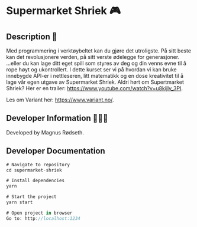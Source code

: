 # Supermarket Shriek 🎮

## Description 📄

Med programmering i verktøybeltet kan du gjøre det utroligste. På sitt beste kan det revolusjonere verden, på sitt verste ødelegge for generasjoner. ...eller du kan lage ditt eget spill som styres av deg og din venns evne til å rope høyt og ukontrollert. I dette kurset ser vi på hvordan vi kan bruke innebygde API-er i nettleseren, litt matematikk og en dose kreativitet til å lage vår egen utgave av Supermarket Shriek. Aldri hørt om Supertmarket Shriek? Her er en trailer: <https://www.youtube.com/watch?v=u8kijlv_3PI>.

Les om Variant her: <https://www.variant.no/>.

## Developer Information 🙋🏼‍♂️

Developed by Magnus Rødseth.

## Developer Documentation

```javascript
# Navigate to repository
cd supermarket-shriek

# Install dependencies
yarn

# Start the project
yarn start

# Open project in browser
Go to: http://localhost:1234
```
